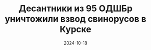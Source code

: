 ---
layout: post
title: "Десантники из 95 ОДШБр уничтожили взвод свинорусов в Курске"
date: 2024-10-18
telegram: "https://t.me/chervethreadofficial/908"
description: "Червепедия - видео, в котором десантники из 95 ОДШБр уничтожают взвод свинорусов из 155 обрмп вместе с техникой в Курской области."
---